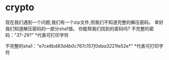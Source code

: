 
# crypto

现在我们遇到一个问题,我们有一个zip文件,但我们不知道完整的解压密码。
幸好我们知道解压密码的一部分sha1值。
你能帮我们找到的密码吗?
不完整的密码："*3*7-*2*9?"  *代表可打印字符

不完整的sha1："e7ce8bd*93d4b0c*767c157*f0daa32*21fe52e*"  *代表可打印字符
